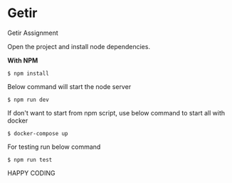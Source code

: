 # Getir
Getir Assignment



Open the project and install node dependencies.

**With NPM**
```shell
$ npm install 
```


Below command will start the node server

```shell
$ npm run dev
```

If don't want to start from npm script, use below command to start all with docker
```shell
$ docker-compose up
```

For testing run below command
```shell
$ npm run test
```

HAPPY CODING
